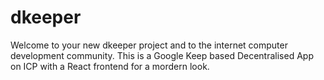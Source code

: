 # dkeeper

Welcome to your new dkeeper project and to the internet computer development community. This is a Google Keep based Decentralised App on ICP with a React frontend for a mordern look. 
